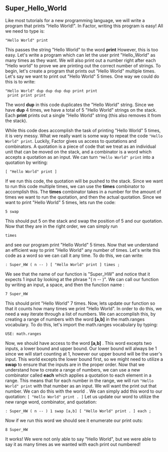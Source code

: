 ## Super_Hello_World
Like most tutorials for a new programming language, we will write a program that prints "Hello World!".  In Factor, writing this program is easy! All we need to type is:

```factor
"Hello World" print
```

This passes the string "Hello World" to the word **print**  However, this is too easy.  Let's write a program which can let the user print "Hello_World" as many times as they want.  We will also print out a number right after each "Hello world" to prove we are printing out the correct number of strings.  To begin, let's create a program that prints out "Hello World" multiple times.  Let's say we want to print out "Hello World" 5 times.  One way we could do this is to write:

```factor
"Hello World" dup dup dup dup print print
 print print print
```

The word **dup** in this code duplicates the "Hello World" string.  Since we have **dup** 4 times, we have a total of 5 "Hello World" strings on the stack. Each **print** prints out a single "Hello World" string (this also removes it from the stack).

While this code does accomplish the task of printing "Hello World" 5 times, it is very messy.  What we really want is some way to repeat the code ```"Hello World" print```.  Luckily, Factor gives us access to quotations and combinators.  A quotation is a piece of code that we treat as an individual unit that can be moved on the stack, and a combinator is a word which accepts a quotation as an input.  We can turn ```"Hello World" print``` into a quotation by writing:

```factor
[ "Hello World" print ]
```

If we run this code, the quotation will be pushed to the stack.  Since we want to run this code multiple times, we can use the **times** combinator to accomplish this.  The **times** combinator takes in a number for the amount of times we want to run the quotation, and then the actual quotation.  Since we want to print "Hello World" 5 times, lets run the code:

```factor
5 swap
```

This should put 5 on the stack and swap the position of 5 and our quotation.  Now that they are in the right order, we can simply run

```factor
times
```

and see our program print "Hello World" 5 times.  Now that we understand an efficient way to print "Hello World" any number of times. Let's write this code as a word so we can call it any time.  To do this, we can write:

```factor
: Super_HW ( n -- ) [ "Hello World" print ] times ;
```

We see that the name of our function is "Super_HW" and notice that it expects 1 input by looking at the phrase "( n -- )".  We can call our function by writing an input, a space, and then the function name :

```factor
7 Super_HW
```

This should print "Hello World" 7 times.  Now, lets update our function so that it counts how many times we print "Hello World".  In order to do this, we need a way iterate through a list of numbers.  We can accomplish this, by creating a range of numbers with the word **[a,b]** in the math.ranges vocabulary.  To do this, let's import the math.ranges vocabulary by typing:

```factor
USE: math.ranges
```

Now, we should have access to the word **[a,b]** .  This word excepts two inputs, a lower bound and upper bound.  Our lower bound will always be 1 since we will start counting at 1, however our upper bound will be the user's input.  This world excepts the lower bound first, so we might need to utilize a **swap** to ensure that the inputs are in the proper order.  Now that we understand how to create a range of numbers, we can use a new combinator called **each** which applies a quotation to each element in a range.  This means that for each number in the range, we will run `"Hello World" print` with that number as an input.  We will want the print out that number.  We can do this with the world `.` We can simply add this word to our quotation:
`[ "Hello World" print . ]` Let us update our word to utilize the new range word, combinator, and quotation:

```factor
: Super_HW ( n -- ) 1 swap [a,b] [ "Hello World" print . ] each ;
```

Now if we run this word we should see it enumerate our print outs:

```factor
8 Super_HW
```

It works!  We were not only able to say "Hello World", but we were able to say it as many times as we wanted with each print out numbered!
